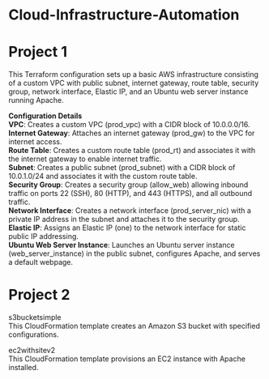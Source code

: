 # Cloud-Infrastructure-Automation

# Project 1

This Terraform configuration sets up a basic AWS infrastructure consisting of a custom VPC with public subnet, internet gateway, route table, security group, network interface, Elastic IP, and an Ubuntu web server instance running Apache.  

**Configuration Details**  
**VPC**: Creates a custom VPC (prod_vpc) with a CIDR block of 10.0.0.0/16.  
**Internet Gateway**: Attaches an internet gateway (prod_gw) to the VPC for internet access.  
**Route Table**: Creates a custom route table (prod_rt) and associates it with the internet gateway to enable internet traffic.  
**Subnet**: Creates a public subnet (prod_subnet) with a CIDR block of 10.0.1.0/24 and associates it with the custom route table.  
**Security Group**: Creates a security group (allow_web) allowing inbound traffic on ports 22 (SSH), 80 (HTTP), and 443 (HTTPS), and all outbound traffic.  
**Network Interface**: Creates a network interface (prod_server_nic) with a private IP address in the subnet and attaches it to the security group.  
**Elastic IP**: Assigns an Elastic IP (one) to the network interface for static public IP addressing.  
**Ubuntu Web Server Instance**: Launches an Ubuntu server instance (web_server_instance) in the public subnet, configures Apache, and serves a default webpage.  

# Project 2

s3bucketsimple  
This CloudFormation template creates an Amazon S3 bucket with specified configurations.  

ec2withsitev2  
This CloudFormation template provisions an EC2 instance with Apache installed.  
